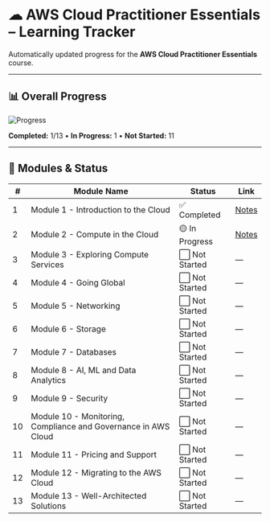 # ☁ AWS Cloud Practitioner Essentials – Learning Tracker

Automatically updated progress for the **AWS Cloud Practitioner Essentials** course.

***

## 📊 Overall Progress
![Progress](https://img.shields.io/badge/Progress-11%25-blue)

**Completed:** 1/13 • **In Progress:** 1 • **Not Started:** 11

***

## 📂 Modules & Status
| #  | Module Name | Status | Link |
|----|-------------|--------|------|
| 1 | Module 1 - Introduction to the Cloud | ✅ Completed | [Notes](<modules/module01.md>) |
| 2 | Module 2 - Compute in the Cloud | 🟡 In Progress | [Notes](<modules/module02.md>) |
| 3 | Module 3 - Exploring Compute Services | ⬜ Not Started | — |
| 4 | Module 4 - Going Global | ⬜ Not Started | — |
| 5 | Module 5 - Networking | ⬜ Not Started | — |
| 6 | Module 6 - Storage | ⬜ Not Started | — |
| 7 | Module 7 - Databases | ⬜ Not Started | — |
| 8 | Module 8 - AI, ML and Data Analytics | ⬜ Not Started | — |
| 9 | Module 9 - Security | ⬜ Not Started | — |
| 10 | Module 10 - Monitoring, Compliance and Governance in AWS Cloud | ⬜ Not Started | — |
| 11 | Module 11 - Pricing and Support | ⬜ Not Started | — |
| 12 | Module 12 - Migrating to the AWS Cloud | ⬜ Not Started | — |
| 13 | Module 13 - Well-Architected Solutions | ⬜ Not Started | — |
